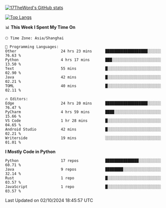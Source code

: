 [![17TheWord's GitHub stats](https://github-readme-stats.vercel.app/api?username=17TheWord&count_private=true&show_icons=true)](https://github.com/anuraghazra/github-readme-stats)

[![Top Langs](https://github-readme-stats.vercel.app/api/top-langs/?username=17TheWord&layout=compact&hide=html)](https://github.com/anuraghazra/github-readme-stats)


<!--START_SECTION:waka-->
📊 **This Week I Spent My Time On** 

```text
🕑︎ Time Zone: Asia/Shanghai

💬 Programming Languages: 
Other                    24 hrs 23 mins      ███████████████████░░░░░░   76.63 % 
Python                   4 hrs 17 mins       ███░░░░░░░░░░░░░░░░░░░░░░   13.50 % 
Text                     55 mins             █░░░░░░░░░░░░░░░░░░░░░░░░   02.90 % 
Java                     42 mins             █░░░░░░░░░░░░░░░░░░░░░░░░   02.21 % 
TOML                     40 mins             █░░░░░░░░░░░░░░░░░░░░░░░░   02.11 % 

🔥 Editors: 
Edge                     24 hrs 20 mins      ███████████████████░░░░░░   76.47 % 
PyCharm                  4 hrs 59 mins       ████░░░░░░░░░░░░░░░░░░░░░   15.66 % 
VS Code                  1 hr 28 mins        █░░░░░░░░░░░░░░░░░░░░░░░░   04.65 % 
Android Studio           42 mins             █░░░░░░░░░░░░░░░░░░░░░░░░   02.21 % 
Writerside               19 mins             ░░░░░░░░░░░░░░░░░░░░░░░░░   01.01 % 
```

**I Mostly Code in Python** 

```text
Python                   17 repos            ███████████████░░░░░░░░░░   60.71 % 
Java                     9 repos             ████████░░░░░░░░░░░░░░░░░   32.14 % 
Rust                     1 repo              █░░░░░░░░░░░░░░░░░░░░░░░░   03.57 % 
JavaScript               1 repo              █░░░░░░░░░░░░░░░░░░░░░░░░   03.57 % 
```




 Last Updated on 02/10/2024 18:45:57 UTC
<!--END_SECTION:waka-->
